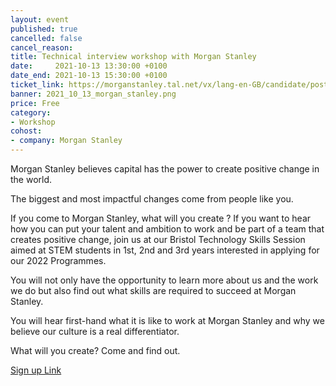 ```yaml
---
layout: event
published: true
cancelled: false
cancel_reason:
title: Technical interview workshop with Morgan Stanley
date:     2021-10-13 13:30:00 +0100
date_end: 2021-10-13 15:30:00 +0100
ticket_link: https://morganstanley.tal.net/vx/lang-en-GB/candidate/postings/8029 
banner: 2021_10_13_morgan_stanley.png
price: Free
category:
- Workshop
cohost:
- company: Morgan Stanley
---
```


Morgan Stanley believes capital has the power to create positive change in the world.
 
The biggest and most impactful changes come from people like you.
 
If you come to Morgan Stanley, what will you create ? If  you want to hear how you can put your talent and ambition to work and be part of a team that creates positive change, join us at our Bristol Technology Skills Session aimed at STEM students in 1st, 2nd and 3rd years interested in applying for our 2022 Programmes.
 
You will not only have the opportunity to learn more about us and the work we do but also find out what skills are required to succeed at Morgan Stanley.
 
You will hear first-hand what it is like to work at Morgan Stanley and why we believe our culture is a real differentiator.
 
What will you create? Come and find out.

[Sign up Link](https://morganstanley.tal.net/vx/lang-en-GB/candidate/postings/8029)


